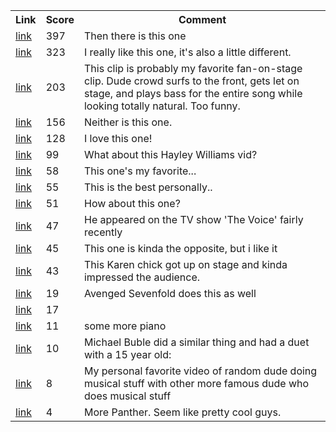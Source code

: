 <table><th>Link<th>Score<th>Comment<tr><td><a href=http://www.youtube.com/watch?v=Z-t4POnosio>link</a><td>397<td>Then there is this one</tr><tr><td><a href=https://www.youtube.com/watch?v=FTq-TQ3Sldc>link</a><td>323<td>I really like this one, it's also a little different.</tr><tr><td><a href=https://www.youtube.com/watch?v=xesAJfEe3mQ#t=20s>link</a><td>203<td>This clip is probably my favorite fan-on-stage clip. Dude crowd surfs to the front, gets let on stage, and plays bass for the entire song while looking totally natural. Too funny.</tr><tr><td><a href=https://www.youtube.com/watch?v=a_QqfEYNRlc>link</a><td>156<td>Neither is this one.</tr><tr><td><a href=https://www.youtube.com/watch?v=jGy5eKKYiG0>link</a><td>128<td>I love this one!</tr><tr><td><a href=https://www.youtube.com/watch?v=OQobVuUxOuQ>link</a><td>99<td>What about this Hayley Williams vid?</tr><tr><td><a href=http://m.youtube.com/watch?v=IgwkiF-zARM>link</a><td>58<td>This one's my favorite...</tr><tr><td><a href=https://www.youtube.com/watch?v=uAzE5ssZddg>link</a><td>55<td>This is the best personally..</tr><tr><td><a href=https://www.youtube.com/watch?v=FpXm_sXcc_Y&t=132s>link</a><td>51<td>How about this one?</tr><tr><td><a href=https://www.youtube.com/watch?v=enHdvA4leCM>link</a><td>47<td>He appeared on the TV show 'The Voice' fairly recently</tr><tr><td><a href=https://www.youtube.com/watch?v=SBgZNINN6MU>link</a><td>45<td>This one is kinda the opposite, but i like it</tr><tr><td><a href=https://www.youtube.com/watch?v=rmv1VhrtYRo>link</a><td>43<td>This Karen chick got up on stage and kinda impressed the audience.</tr><tr><td><a href=https://www.youtube.com/watch?v=6pKqK2WtsA4>link</a><td>19<td>Avenged Sevenfold does this as well</tr><tr><td><a href=https://www.youtube.com/watch?v=B5eT6TaEtPI>link</a><td>17<td></tr><tr><td><a href=https://www.youtube.com/watch?v=Z2tmp4lIRgA>link</a><td>11<td>some more piano</tr><tr><td><a href=https://www.youtube.com/watch?v=o6TKpkY4WcM>link</a><td>10<td>Michael Buble did a similar thing and had a duet with a 15 year old:</tr><tr><td><a href=https://www.youtube.com/watch?v=Bceuh8c-4kg>link</a><td>8<td>My personal favorite video of random dude doing musical stuff with other more famous dude who does musical stuff</tr><tr><td><a href=https://www.youtube.com/watch?v=AczIYDZqOCw>link</a><td>4<td>More Panther.  Seem like pretty cool guys.</tr></table>